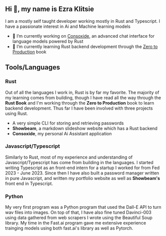 ## Hi 👋, my name is Ezra Klitsie

I am a mostly self taught developer working mostly in Rust and Typescript. I have a passionate interest in Ai and Machine learning models 

- 🔭 I’m currently working on [Consoxide](https://github.com/voidKandy/Consoxide), an advanced chat interface for language models powered by Rust
- 🌱 I’m currently learning Rust backend development through the [Zero to Production](https://github.com/LukeMathWalker/zero-to-production) book 
 

## Tools/Languages
### Rust
Out of all the languages I work in, Rust is by far my favorite. The majority of my learning comes from building, though I have read all the way through the **Rust Book** and I'm working through the **Zero to Production** book to learn backend development. Thus far I have been involved with three projects using Rust. 
 - A very simple CLI for storing and retrieving passwords
 - **Showbeam**, a markdown slideshow website which has a Rust backend
 - **Consoxide**, my personal Ai Assistant application
### Javascript/Typescript
Similarly to Rust, most of my experience and understanding of Javascript/Typescript has come from building in the languages. I started writing Typescript as an front-end intern for a startup I worked for from Fed 2023 - June 2023. Since then I have also built a password manager written in pure Javascript, and written my portfolio website as well as **Showbeam's** front end in Typescript.
### Python
My very first program was a Python program that used the Dall-E API to turn wav files into images. On top of that, I have also fine tuned Davinci-003 using data gathered from web scrapers I wrote using the Beautiful Soup library. My time in the Fast.ai program gave me extensive experience trainging models using both fast.ai's library as well as Pytorch. 


<!--
**voidKandy/voidKandy** is a ✨ _special_ ✨ repository because its `README.md` (this file) appears on your GitHub profile.

Here are some ideas to get you started:


- 🌱 I’m currently learning ...
- 👯 I’m looking to collaborate on ...
- 🤔 I’m looking for help with ...
- 💬 Ask me about ...
- 📫 How to reach me: ...
- 😄 Pronouns: ...
- ⚡ Fun fact: ...
-->
